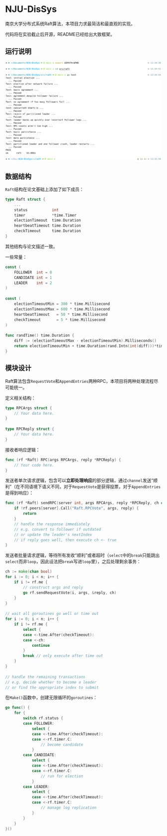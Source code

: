 # NJU-DisSys

南京大学分布式系统Raft算法，本项目力求最简洁和最直观的实现。

代码将在实验截止后开源，README已经给出大致框架。

## 运行说明

![](asset/run.png)

## 数据结构

`Raft`结构在论文基础上添加了如下成员：

```go
type Raft struct {
    ...
	status           int
	timer            *time.Timer
	electionTimeout  time.Duration
	heartbeatTimeout time.Duration
	checkTimeout     time.Duration
}
```

其他结构与论文描述一致。

一些常量：

```go
const (
	FOLLOWER  int = 0
	CANDIDATE int = 1
	LEADER    int = 2
)

const (
	electionTimeoutMin = 300 * time.Millisecond
	electionTimeoutMax = 600 * time.Millisecond
	heartbeatTimeout   = 50 * time.Millisecond
	checkTimeout       = 5 * time.Millisecond
)

func randTime() time.Duration {
	diff := (electionTimeoutMax - electionTimeoutMin).Milliseconds()
	return electionTimeoutMin + time.Duration(rand.Intn(int(diff)))*time.Millisecond
}
```

## 模块设计

Raft算法包含`RequestVote`和`AppendEntries`两种RPC，本项目将两种处理流程尽可能统一。

定义相关结构：

```go
type RPCArgs struct {
	// Your data here.
}

type RPCReply struct {
    // Your data here.
}
```

接收者响应逻辑：

```go
func (rf *Raft) RPC(args RPCArgs, reply *RPCReply) {
	// Your code here.
}
```

发送者单次请求逻辑，包含可以**立即处理响应**的部分逻辑，通过`channel`发送“顺利”（在不同语境下语义不同，对于`RequestVote`是获得投票，对于`AppendEntries`是得到响应）：

```go
func (rf *Raft) sendRPC(server int, args RPCArgs, reply *RPCReply, ch chan bool) {
	if !rf.peers[server].Call("Raft.RPCVote", args, reply) {
		return
	}
	// handle the response immediately
    // e.g. convert to follower if outdated
    // or update the leader's nextIndex
    // if reply goes well, then execute ch <- true
}
```

发送者批量请求逻辑，等待所有发收“顺利”或者超时（`select`中的`break`只能跳出`select`而非`loop`，因此设法把`break`写进`loop`里），之后处理剩余事务：

```go
ch := make(chan bool)
for i := 0; i < n; i++ {
    if i != rf.me {
        // construct args and reply
        go rf.sendRequestVote(i, args, &reply, ch)
    }
}

// wait all goroutines go well or time out
for i := 0; i < n; i++ {
    if i != rf.me {
        select {
        case <-time.After(checkTimeout):
        case <-ch:
            continue
        }
        break // only execute after time out
    }
}

// handle the remaining transactions
// e.g. decide whether to become a leader
// or find the appropriate index to submit
```

在`Make()`函数中，创建无限循环的`goroutines`：

```go
go func() {
    for {
        switch rf.status {
        case FOLLOWER:
            select {
			case <-time.After(checkTimeout):
			case <-rf.timer.C:
                // become candidate
			}
        case CANDIDATE:
			select {
			case <-time.After(checkTimeout):
			case <-rf.timer.C:
                // run for election
            }
        case LEADER:
			select {
			case <-time.After(checkTimeout):
			case <-rf.timer.C:
                // manage log replication
            }
        }
    }
}()
```



